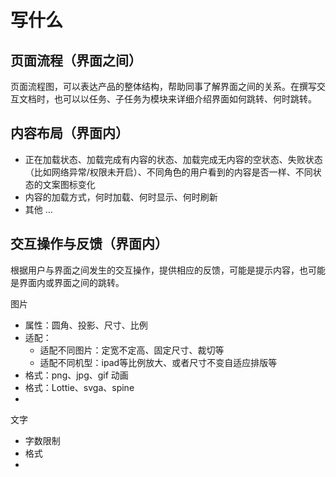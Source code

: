 # 写什么

## 页面流程（界面之间）
页面流程图，可以表达产品的整体结构，帮助同事了解界面之间的关系。在撰写交互文档时，也可以以任务、子任务为模块来详细介绍界面如何跳转、何时跳转。
## 内容布局（界面内）

-   正在加载状态、加载完成有内容的状态、加载完成无内容的空状态、失败状态（比如网络异常/权限未开启）、不同角色的用户看到的内容是否一样、不同状态的文案图标变化
-   内容的加载方式，何时加载、何时显示、何时刷新
-   其他 …
## 交互操作与反馈（界面内）
根据用户与界面之间发生的交互操作，提供相应的反馈，可能是提示内容，也可能是界面内或界面之间的跳转。




图片
- 属性：圆角、投影、尺寸、比例
- 适配：
	- 适配不同图片：定宽不定高、固定尺寸、裁切等
	- 适配不同机型：ipad等比例放大、或者尺寸不变自适应排版等
- 格式：png、jpg、gif
动画
- 格式：Lottie、svga、spine
- 
文字
- 字数限制
- 格式
- 